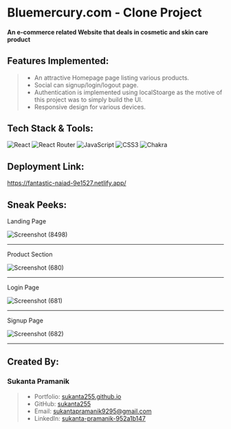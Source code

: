 # Bluemercury.com - Clone Project

#### An e-commerce related Website that deals in cosmetic and skin care product

## Features Implemented:

> - An attractive Homepage page listing various products.
> - Social can signup/login/logout page.
> - Authentication is implemented using localStoarge as the motive of this project was to simply build the UI.
> - Responsive design for various devices.

## Tech Stack & Tools:

![React](https://img.shields.io/badge/react-%2320232a.svg?style=for-the-badge&logo=react&logoColor=%2361DAFB)
![React Router](https://img.shields.io/badge/React_Router-CA4245?style=for-the-badge&logo=react-router&logoColor=white)
![JavaScript](https://img.shields.io/badge/javascript-%23323330.svg?style=for-the-badge&logo=javascript&logoColor=%23F7DF1E)
![CSS3](https://img.shields.io/badge/css3-%231572B6.svg?style=for-the-badge&logo=css3&logoColor=white)
![Chakra](https://img.shields.io/badge/chakra-%234ED1C5.svg?style=for-the-badge&logo=chakraui&logoColor=white)


## Deployment Link:

<https://fantastic-naiad-9e1527.netlify.app/>


## Sneak Peeks:

Landing Page

![Screenshot (8498)](https://github.com/sukanta255/bluemercury-clone/assets/101393346/c8bf570e-4df7-43d7-ba76-bac57ddc5080)
***
Product Section

![Screenshot (680)](https://user-images.githubusercontent.com/101392142/191172763-c823af83-2990-4160-8687-f88092fc9fbd.png)
***
Login Page

![Screenshot (681)](https://user-images.githubusercontent.com/101392142/191172768-fc47b908-4fa7-4167-b318-ccb152d3ccc7.png)
***
Signup Page

![Screenshot (682)](https://user-images.githubusercontent.com/101392142/191172771-20475206-dc4b-4291-9dd2-851bca0f6847.png)
***

## Created By:

### Sukanta Pramanik
> - Portfolio: [sukanta255.github.io](https://sukanta.github.io)
> - GitHub: [sukanta255](https://github.com/sukanta255)
> - Email: sukantapramanik9295@gmail.com
> - LinkedIn: [sukanta-pramanik-952a1b147](https://www.linkedin.com/in/sukanta-pramanik-952a1b147/)

